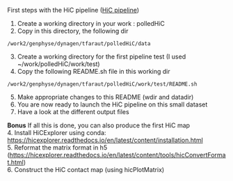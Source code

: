 
First steps with the HiC pipeline ([HiC pipeline](../pipeline.md))

1. Create a working directory in your work : polledHiC
2. Copy in this directory, the following dir 
```
/work2/genphyse/dynagen/tfaraut/polledHiC/data
```
3. Create a working directory for the first pipeline test (I used ~/work/polledHiC/work/test)
4. Copy the following README.sh file in this working dir
```
/work2/genphyse/dynagen/tfaraut/polledHiC/work/test/README.sh
```
5. Make appropriate changes to this README (wdir and datadir)
6. You are now ready to launch the HiC pipeline on this small dataset
7. Have a look at the different output files  

**Bonus** If all this is done, you can also produce the first HiC map  
4. Install HiCExplorer using conda: https://hicexplorer.readthedocs.io/en/latest/content/installation.html  
5. Reformat the matrix format in h5 (https://hicexplorer.readthedocs.io/en/latest/content/tools/hicConvertFormat.html)  
6. Construct the HiC contact map (using hicPlotMatrix)  


